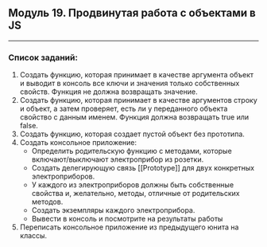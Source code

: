 ## Модуль 19. Продвинутая работа с объектами в JS

---

### Список заданий:

1. Создать функцию, которая принимает в качестве аргумента объект и выводит в консоль все ключи и значения только собственных свойств. Функция не должна возвращать значение.
2. Создать функцию, которая принимает в качестве аргументов строку и объект, а затем проверяет, есть ли у переданного объекта свойство с данным именем. Функция должна возвращать true или false.
3. Создать функцию, которая создает пустой объект без прототипа.
4. Создать консольное приложение:
   - Определить родительскую функцию с методами, которые включают/выключают электроприбор из розетки.
   - Создать делегирующую связь [[Prototype]] для двух конкретных электроприборов.
   - У каждого из электроприборов должны быть собственные свойства и, желательно, методы, отличные от родительских методов.
   - Создать экземпляры каждого электроприбора.
   - Вывести в консоль и посмотрите на результаты работы
5. Переписать консольное приложение из предыдущего юнита на классы.
